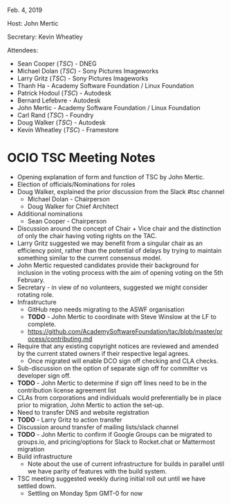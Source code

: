 
Feb. 4, 2019

Host: John Mertic

Secretary: Kevin Wheatley

Attendees:
  * Sean Cooper (_TSC_) - DNEG
  * Michael Dolan (_TSC_) - Sony Pictures Imageworks
  * Larry Gritz (_TSC_) - Sony Pictures Imageworks
  * Thanh Ha - Academy Software Foundation / Linux Foundation
  * Patrick Hodoul (_TSC_) - Autodesk
  * Bernard Lefebvre - Autodesk
  * John Mertic - Academy Software Foundation / Linux Foundation
  * Carl Rand (_TSC_) - Foundry
  * Doug Walker (_TSC_) - Autodesk 
  * Kevin Wheatley (_TSC_) - Framestore

# **OCIO TSC Meeting Notes**

* Opening explanation of form and function of TSC by John Mertic.
* Election of officials/Nominations for roles
* Doug Walker, explained the prior discussion from the Slack #tsc channel
  * Michael Dolan - Chairperson
  * Doug Walker for Chief Architect
* Additional nominations
  * Sean Cooper - Chairperson
* Discussion around the concept of Chair + Vice chair and the distinction of only the chair having voting rights on the TAC.
* Larry Gritz suggested we may benefit from a singular chair as an efficiency point, rather than the potential of delays by trying to maintain something similar to the current consensus model.
* John Mertic requested candidates provide their background for inclusion in the voting process with the aim of opening voting on the 5th February.
* Secretary - in view of no volunteers, suggested we might consider rotating role.
* Infrastructure
  * GitHub repo needs migrating to the ASWF organisation
  * **TODO** - John Mertic to coordinate with Steve Winslow at the LF to complete.
  * https://github.com/AcademySoftwareFoundation/tac/blob/master/process/contributing.md
* Require that any existing copyright notices are reviewed and amended by the current stated owners if their respective legal agrees.
  * Once migrated will enable DCO sign off checking and CLA checks.
* Sub-discussion on the option of separate sign off for committer vs developer sign off.
* **TODO** - John Mertic to determine if sign off lines need to be in the contribution license agreement list
* CLAs from corporations and individuals would preferentially be in place prior to migration, John Mertic to action the set-up.
* Need to transfer DNS and website registration 
* **TODO** - Larry Gritz to action transfer
* Discussion around transfer of mailing lists/slack channel
* **TODO** - John Mertic to confirm if Google Groups can be migrated to groups.io, and pricing/options for Slack to Rocket.chat or Mattermost migration
* Build infrastructure
  * Note about the use of current infrastructure for builds in parallel until we have parity of features with the build system.
* TSC meeting suggested weekly during initial roll out until we have settled down.
  * Settling on Monday 5pm GMT-0 for now
